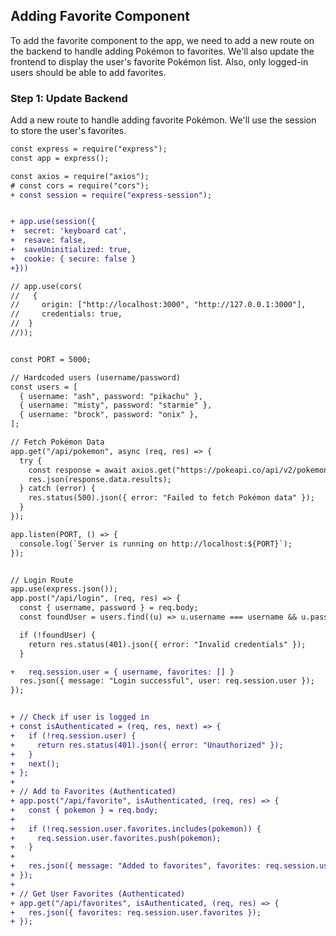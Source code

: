 ## **Adding Favorite Component**

To add the favorite component to the app, we need to add a new route on the backend to handle adding Pokémon to favorites. We'll also update the frontend to display the user's favorite Pokémon list. Also, only logged-in users should be able to add favorites.

### **Step 1: Update Backend**

Add a new route to handle adding favorite Pokémon. We'll use the session to store the user's favorites.

```diff
const express = require("express");
const app = express();

const axios = require("axios");
# const cors = require("cors");
+ const session = require("express-session");


+ app.use(session({
+  secret: 'keyboard cat',
+  resave: false,
+  saveUninitialized: true,
+  cookie: { secure: false }
+}))

// app.use(cors(
//   {
//     origin: ["http://localhost:3000", "http://127.0.0.1:3000"],
//     credentials: true,
//  }
//));


const PORT = 5000;

// Hardcoded users (username/password)
const users = [
  { username: "ash", password: "pikachu" },
  { username: "misty", password: "starmie" },
  { username: "brock", password: "onix" },
];

// Fetch Pokémon Data
app.get("/api/pokemon", async (req, res) => {
  try {
    const response = await axios.get("https://pokeapi.co/api/v2/pokemon?limit=20");
    res.json(response.data.results);
  } catch (error) {
    res.status(500).json({ error: "Failed to fetch Pokémon data" });
  }
});

app.listen(PORT, () => {
  console.log(`Server is running on http://localhost:${PORT}`);
});


// Login Route
app.use(express.json());
app.post("/api/login", (req, res) => {
  const { username, password } = req.body;
  const foundUser = users.find((u) => u.username === username && u.password === password);

  if (!foundUser) {
    return res.status(401).json({ error: "Invalid credentials" });
  }

+   req.session.user = { username, favorites: [] }
  res.json({ message: "Login successful", user: req.session.user });
});


+ // Check if user is logged in
+ const isAuthenticated = (req, res, next) => {
+   if (!req.session.user) {
+     return res.status(401).json({ error: "Unauthorized" });
+   }
+   next();
+ };
+
+ // Add to Favorites (Authenticated)
+ app.post("/api/favorite", isAuthenticated, (req, res) => {
+   const { pokemon } = req.body;
+
+   if (!req.session.user.favorites.includes(pokemon)) {
+     req.session.user.favorites.push(pokemon);
+   }
+
+   res.json({ message: "Added to favorites", favorites: req.session.user.favorites });
+ });
+
+ // Get User Favorites (Authenticated)
+ app.get("/api/favorites", isAuthenticated, (req, res) => {
+   res.json({ favorites: req.session.user.favorites });
+ });
```
